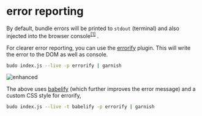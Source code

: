 # error reporting

By default, bundle errors will be printed to `stdout` (terminal) and also injected into the browser console<sup>[[1]](https://github.com/substack/watchify/blob/ffaf7ec048905f707ba1876579dc7082f1d50de5/bin/cmd.js#L27-L29)</sup>
. 

For clearer error reporting, you can use the [errorify](https://github.com/zertosh/errorify) plugin. This will write the error to the DOM as well as console.

```sh
budo index.js --live -p errorify | garnish
```

![enhanced](http://i.imgur.com/Q4DLQBQ.png)

The above uses [babelify](https://www.npmjs.com/package/babelify) (which further improves the error message) and a custom CSS style for errorify,


```sh
budo index.js --live -t babelify -p errorify | garnish
```

